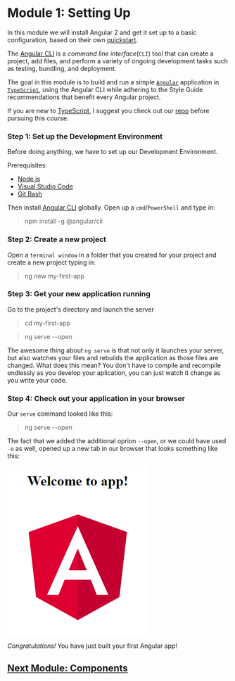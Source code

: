 # Module 1: Setting Up

In this module we will install Angular 2 and get it set up to a basic configuration, based on their own [quickstart](https://angular.io/guide/quickstart).

The [Angular CLI](https://cli.angular.io/) is a *command line interface*(`CLI`) tool that can create a project, add files, and perform a variety of ongoing development tasks such as testing, bundling, and deployment.

The goal in this module is to build and run a simple [`Angular`](https://angular.io/) application in [`TypeScript`](https://www.typescriptlang.org/), using the Angular CLI while adhering to the Style Guide recommendations that benefit every Angular project.

If you are new to [TypeScript](https://www.typescriptlang.org/), I suggest you check out our [repo](https://github.com/microsoft-dx/typescript-fundamentals) before pursuing this course. 

### Step 1: Set up the Development Environment

Before doing anything, we have to set up our Development Environment.

Prerequisites:

- [Node.js](https://nodejs.org/en/)
- [Visual Studio Code](https://code.visualstudio.com/)
- [Git Bash](https://git-scm.com/downloads)

Then install [Angular CLI](https://cli.angular.io/) globally. Open up a `cmd`/`PowerShell` and type in:

>npm install -g @angular/cli

### Step 2: Create a new project

Open a `terminal window` in a folder that you created for your project and create a new project typing in:

>ng new my-first-app

### Step 3: Get your new application running

Go to the project's directory and launch the server

>cd my-first-app

>ng serve --open

The awesome thing about `ng serve` is that not only it launches your server, but also watches your files and rebuilds the application as those files are changed. What does this mean? You don't have to compile and recompile endlessly as you develop your aplication, you can just watch it change as you write your code.

### Step 4: Check out your application in your browser

Our `serve` command looked like this:
>ng serve --open 

The fact that we added the additional oprion `--open`, or we could have used `-o` as well, opened up a new tab in our browser that looks something like this:

![module-1-1](https://github.com/microsoft-dx/angular2-fundamentals/blob/master/Images/module-1-1.PNG)

*Congratulations!* 
You have just built your first Angular app!

## [Next Module: Components](https://github.com/microsoft-dx/angular2-fundamentals/tree/master/2.Components/README.md) 
